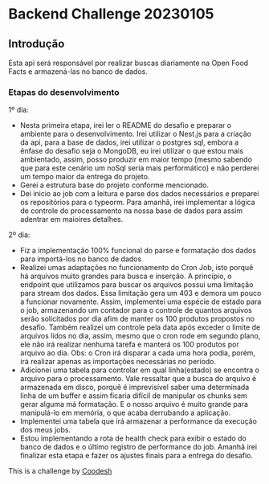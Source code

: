 # Backend Challenge 20230105

## Introdução

Esta api será responsável por realizar buscas diariamente na Open Food Facts e armazená-las no banco de dados.

### Etapas do desenvolvimento

1º dia:
- Nesta primeira etapa, irei ler o README do desafio e preparar o ambiente para o desenvolvimento. Irei utilizar o Nest.js para a criação da api, para a base de dados, irei utilizar o postgres sql, embora a ênfase do desafio seja o MongoDB, eu irei utilizar o que estou mais ambientado, assim, posso produzir em maior tempo (mesmo sabendo que para este cenário um noSql seria mais performático) e não perderei um tempo maior da entrega do projeto.
- Gerei a estrutura base do projeto conforme mencionado.
- Dei inicio ao job com a leitura e parse dos dados necessários e preparei os repositórios para o typeorm. Para amanhã, irei implementar a lógica de controle do processamento na nossa base de dados para assim adentrar em maioires detalhes.

2º dia:
- Fiz a implementação 100% funcional do parse e formatação dos dados para importá-los no banco de dados
- Realizei umas adaptações no funcionamento do Cron Job, isto porquê há arquivos muito grandes para busca e inserção. A princípio, o endpoint que utilizamos para buscar os arquivos possui uma limitação para stream dos dados. Essa limitação gera um 403 e demora um pouco a funcionar novamente. Assim, implementei uma espécie de estado para o job, armazenando um contador para o controle de quantos arquivos serão solicitados por dia afim de manter os 100 produtos propostos no desafio. Também realizei um controle pela data após exceder o limite de arquivos lidos no dia, assim, mesmo que o cron rode em segundo plano, ele não irá realizar nenhuma tarefa e manterá os 100 produtos por arquivo ao dia. Obs: o Cron irá disparar a cada uma hora podia, porém, irá realizar apenas as importações necessárias no período.
- Adicionei uma tabela para controlar em qual linha(estado) se encontra o arquivo para o processamento. Vale ressaltar que a busca do arquivo é armazenada em disco, porquê é imprevisível saber uma determinada linha de um buffer e assim ficaria difícil de manipular os chunks sem gerar alguma má formatação. E o nosso arquivo é muito grande para manipulá-lo em memória, o que acaba derrubando a aplicação.
- Implementei uma tabela que irá armazenar a performance da execução dos meus jobs.
- Estou implementando a rota de health check para exibir o estado do banco de dados e o último registro de performance do job. Amanhã irei finalizar esta etapa e fazer os ajustes finais para a entrega do desafio.




This is a challenge by [Coodesh](coodesh.com)




